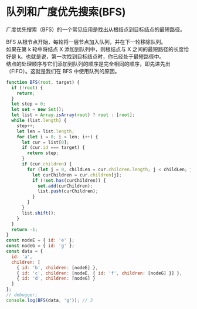 # 队列和广度优先搜索(BFS)

广度优先搜索（BFS）的一个常见应用是找出从根结点到目标结点的最短路径。

BFS 从根节点开始，每轮将一层节点加入队列，并在下一轮移除队列。  
如果在第 k 轮中将结点 X 添加到队列中，则根结点与 X 之间的最短路径的长度恰好是 k。也就是说，第一次找到目标结点时，你已经处于最短路径中。  
结点的处理顺序与它们添加到队列的顺序是完全相同的顺序，即先进先出（FIFO）。这就是我们在 BFS 中使用队列的原因。

```js
function BFS(root, target) {
  if (!root) {
    return;
  }
  let step = 0;
  let set = new Set();
  let list = Array.isArray(root) ? root : [root];
  while (list.length) {
    step++;
    let len = list.length;
    for (let i = 0; i < len; i++) {
      let cur = list[0];
      if (cur.id === target) {
        return step;
      }
      if (cur.children) {
        for (let j = 0, childLen = cur.children.length; j < childLen; j++) {
          let curChildren = cur.children[j];
          if (!set.has(curChildren)) {
            set.add(curChildren);
            list.push(curChildren);
          }
        }
      }
      list.shift();
    }
  }
  return -1;
}
const nodeE = { id: 'e' };
const nodeG = { id: 'g' };
const data = {
  id: 'a',
  children: [
    { id: 'b', children: [nodeE] },
    { id: 'c', children: [nodeE, { id: 'f', children: [nodeG] }] },
    { id: 'd', children: [nodeG] }
  ]
};
// debugger;
console.log(BFS(data, 'g')); // 3
```
